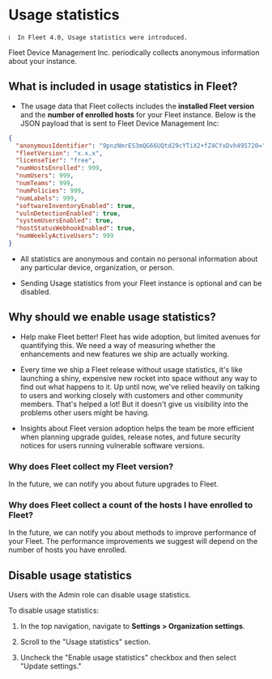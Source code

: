 # Usage statistics

```
ℹ️  In Fleet 4.0, Usage statistics were introduced.
```

Fleet Device Management Inc. periodically collects anonymous information about your instance.

## What is included in usage statistics in Fleet?

- The usage data that Fleet collects includes the **installed Fleet version** and the **number of enrolled hosts** for your Fleet instance. Below is the JSON payload that is sent to Fleet Device Management Inc:

```json
{
  "anonymousIdentifier": "9pnzNmrES3mQG66UQtd29cYTiX2+fZ4CYxDvh495720=",
  "fleetVersion": "x.x.x",
  "licenseTier": "free",
  "numHostsEnrolled": 999,
  "numUsers": 999,
  "numTeams": 999,
  "numPolicies": 999,
  "numLabels": 999,
  "softwareInventoryEnabled": true,
  "vulnDetectionEnabled": true,
  "systemUsersEnabled": true,
  "hostStatusWebhookEnabled": true,
  "numWeeklyActiveUsers": 999
}
```

- All statistics are anonymous and contain no personal information about any particular device, organization, or person.

- Sending Usage statistics from your Fleet instance is optional and can be disabled.

## Why should we enable usage statistics?

- Help make Fleet better! Fleet has wide adoption, but limited avenues for quantifying this. We need a way of measuring whether the enhancements and new features we ship are actually working.

- Every time we ship a Fleet release without usage statistics, it's like launching a shiny, expensive new rocket into space without any way to find out what happens to it. Up until now, we've relied heavily on talking to users and working closely with customers and other community members. That's helped a lot! But it doesn't give us visibility into the problems other users might be having.

- Insights about Fleet version adoption helps the team be more efficient when planning upgrade guides, release notes, and future security notices for users running vulnerable software versions.

### Why does Fleet collect my Fleet version?

In the future, we can notify you about future upgrades to Fleet.

### Why does Fleet collect a count of the hosts I have enrolled to Fleet?

In the future, we can notify you about methods to improve performance of your Fleet. The performance improvements we suggest will depend on the number of hosts you have enrolled.

## Disable usage statistics

Users with the Admin role can disable usage statistics.

To disable usage statistics:

1. In the top navigation, navigate to **Settings > Organization settings**.

2. Scroll to the "Usage statistics" section.

3. Uncheck the "Enable usage statistics" checkbox and then select "Update settings."

<meta name="pageOrderInSection" value="1100">
